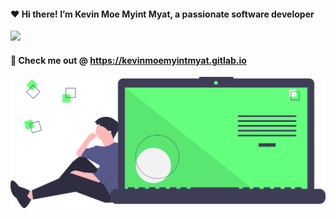 ####  ❤️ Hi there! I’m Kevin Moe Myint Myat, a passionate software developer

<img src="https://github-readme-stats.vercel.app/api?username=m3yevn&show_icons=true&theme=vue&include_all_commits=true" />


#### 🍺 Check me out @ https://kevinmoemyintmyat.gitlab.io

<img width="600px" src="https://raw.githubusercontent.com/m3yevn/m3yevn/08d70bd256d8c2690456a66a08361c71fbca1ef3/code_thinking.svg" />
